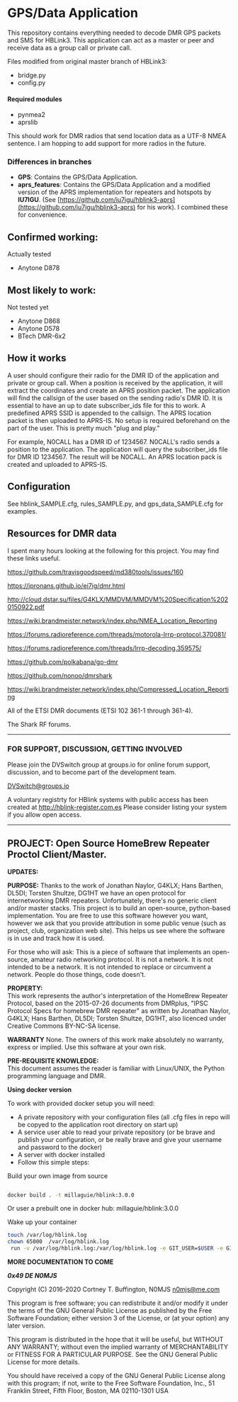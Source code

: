 # GPS/Data Application

This repository contains everything needed to decode DMR GPS packets and SMS for HBLink3. This application can act as a master or peer and receive data as a group call or private call.

Files modified from original master branch of HBLink3:

* bridge.py
* config.py 

#### Required modules

* pynmea2
* aprslib

This should work for DMR radios that send location data as a UTF-8 NMEA sentence. I am hopping to add support for more radios in the future.

### Differences in branches

* **GPS**: Contains the GPS/Data Application.
* **aprs_features**: Contains the GPS/Data Application and a modified version of the APRS implementation for repeaters and hotspots by **IU7IGU**. (See [https://github.com/iu7igu/hblink3-aprs](https://github.com/iu7igu/hblink3-aprs) for his work). I combined these for convenience.

## Confirmed working:
Actually tested

* Anytone D878

## Most likely to work:
Not tested yet

* Anytone D868
* Anytone D578
* BTech DMR-6x2


## How it works

A user should configure their radio for the DMR ID of the application and private or group call. When a position is received by the application, it will extract the coordinates and create an APRS position packet. The application will find the callsign of the user based on the sending radio's DMR ID. It is essential to have an up to date subscriber_ids file for this to work. A predefined APRS SSID is appended to the callsign. The APRS location packet is then uploaded to APRS-IS. No setup is required beforehand on the part of the user. This is pretty much "plug and play."

For example, N0CALL has a DMR ID of 1234567. N0CALL's radio sends a position to the application. The application will query the subscriber_ids file for DMR ID 1234567. The result will be N0CALL. An APRS location pack is created and uploaded to APRS-IS.

## Configuration

See hblink_SAMPLE.cfg, rules_SAMPLE.py, and gps_data_SAMPLE.cfg for examples.


## Resources for DMR data

I spent many hours looking at the following for this project. You may find these links useful.

https://github.com/travisgoodspeed/md380tools/issues/160

https://jpronans.github.io/ei7ig/dmr.html

http://cloud.dstar.su/files/G4KLX/MMDVM/MMDVM%20Specification%2020150922.pdf

https://wiki.brandmeister.network/index.php/NMEA_Location_Reporting

https://forums.radioreference.com/threads/motorola-lrrp-protocol.370081/

https://forums.radioreference.com/threads/lrrp-decoding.359575/

https://github.com/polkabana/go-dmr

https://github.com/nonoo/dmrshark

https://wiki.brandmeister.network/index.php/Compressed_Location_Reporting

All of the ETSI DMR documents (ETSI 102 361-1 through 361-4).

The Shark RF forums.

---
### FOR SUPPORT, DISCUSSION, GETTING INVOLVED ###

Please join the DVSwitch group at groups.io for online forum support, discussion, and to become part of the development team.

DVSwitch@groups.io 

A voluntary registrty for HBlink systems with public access has been created at http://hblink-register.com.es Please consider listing your system if you allow open access.

---

## PROJECT: Open Source HomeBrew Repeater Proctol Client/Master. ##

**UPDATES:**

**PURPOSE:** Thanks to the work of Jonathan Naylor, G4KLX; Hans Barthen, DL5DI; Torsten Shultze, DG1HT we have an open protocol for internetworking DMR repeaters. Unfortunately, there's no generic client and/or master stacks. This project is to build an open-source, python-based implementation. You are free to use this software however you want, however we ask that you provide attribution in some public venue (such as project, club, organization web site). This helps us see where the software is in use and track how it is used.

For those who will ask: This is a piece of software that implements an open-source, amateur radio networking protocol. It is not a network. It is not intended to be a network. It is not intended to replace or circumvent a network. People do those things, code doesn't.
  
**PROPERTY:**  
This work represents the author's interpretation of the HomeBrew Repeater Protocol, based on the 2015-07-26 documents from DMRplus, "IPSC Protocol Specs for homebrew DMR repeater" as written by Jonathan Naylor, G4KLX; Hans Barthen, DL5DI; Torsten Shultze, DG1HT, also licenced under Creative Commons BY-NC-SA license.

**WARRANTY**
None. The owners of this work make absolutely no warranty, express or implied. Use this software at your own risk.

**PRE-REQUISITE KNOWLEDGE:**  
This document assumes the reader is familiar with Linux/UNIX, the Python programming language and DMR.  

**Using docker version**

To work with provided docker setup you will need:
* A private repository with your configuration files (all .cfg files in repo will be copyed to the application root directory on start up)
* A service user able to read your private repository (or be brave and publish your configuration, or be really brave and give your username and password to the docker)
* A server with docker installed
* Follow this simple steps:

Build your own image from source

```bash

docker build . -t millaguie/hblink:3.0.0

```

Or user a prebuilt one in docker hub: millaguie/hblink:3.0.0

Wake up your container

```bash
touch /var/log/hblink.log
chown 65000  /var/log/hblink.log
 run -v /var/log/hblink.log:/var/log/hblink.log -e GIT_USER=$USER -e GIT_PASSWORD=$PASSWORD -e GIT_REPO=$URL_TO_REPO_WITHOUT_HTTPS://  -p 54000:54000  millaguie/hblink:3.0.0
 ```

**MORE DOCUMENTATION TO COME**

***0x49 DE N0MJS***

Copyright (C) 2016-2020 Cortney T. Buffington, N0MJS n0mjs@me.com

This program is free software; you can redistribute it and/or modify it under the terms of the GNU General Public License as published by the Free Software Foundation; either version 3 of the License, or (at your option) any later version.

This program is distributed in the hope that it will be useful, but WITHOUT ANY WARRANTY; without even the implied warranty of MERCHANTABILITY or FITNESS FOR A PARTICULAR PURPOSE. See the GNU General Public License for more details.

You should have received a copy of the GNU General Public License along with this program; if not, write to the Free Software Foundation, Inc., 51 Franklin Street, Fifth Floor, Boston, MA 02110-1301 USA
